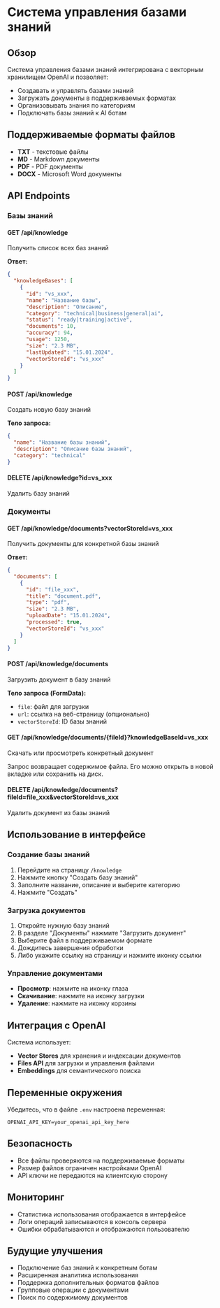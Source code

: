 # Система управления базами знаний

## Обзор

Система управления базами знаний интегрирована с векторным хранилищем OpenAI и позволяет:

- Создавать и управлять базами знаний
- Загружать документы в поддерживаемых форматах
- Организовывать знания по категориям
- Подключать базы знаний к AI ботам

## Поддерживаемые форматы файлов

- **TXT** - текстовые файлы
- **MD** - Markdown документы
- **PDF** - PDF документы
- **DOCX** - Microsoft Word документы

## API Endpoints

### Базы знаний

#### GET /api/knowledge
Получить список всех баз знаний

**Ответ:**
```json
{
  "knowledgeBases": [
    {
      "id": "vs_xxx",
      "name": "Название базы",
      "description": "Описание",
      "category": "technical|business|general|ai",
      "status": "ready|training|active",
      "documents": 10,
      "accuracy": 94,
      "usage": 1250,
      "size": "2.3 MB",
      "lastUpdated": "15.01.2024",
      "vectorStoreId": "vs_xxx"
    }
  ]
}
```

#### POST /api/knowledge
Создать новую базу знаний

**Тело запроса:**
```json
{
  "name": "Название базы знаний",
  "description": "Описание базы знаний",
  "category": "technical"
}
```

#### DELETE /api/knowledge?id=vs_xxx
Удалить базу знаний

### Документы

#### GET /api/knowledge/documents?vectorStoreId=vs_xxx
Получить документы для конкретной базы знаний

**Ответ:**
```json
{
  "documents": [
    {
      "id": "file_xxx",
      "title": "document.pdf",
      "type": "pdf",
      "size": "2.3 MB",
      "uploadDate": "15.01.2024",
      "processed": true,
      "vectorStoreId": "vs_xxx"
    }
  ]
}
```

#### POST /api/knowledge/documents
Загрузить документ в базу знаний

**Тело запроса (FormData):**
- `file`: файл для загрузки
- `url`: ссылка на веб-страницу (опционально)
- `vectorStoreId`: ID базы знаний

#### GET /api/knowledge/documents/{fileId}?knowledgeBaseId=vs_xxx
Скачать или просмотреть конкретный документ

Запрос возвращает содержимое файла. Его можно открыть в новой вкладке или
сохранить на диск.

#### DELETE /api/knowledge/documents?fileId=file_xxx&vectorStoreId=vs_xxx
Удалить документ из базы знаний

## Использование в интерфейсе

### Создание базы знаний

1. Перейдите на страницу `/knowledge`
2. Нажмите кнопку "Создать базу знаний"
3. Заполните название, описание и выберите категорию
4. Нажмите "Создать"

### Загрузка документов

1. Откройте нужную базу знаний
2. В разделе "Документы" нажмите "Загрузить документ"
3. Выберите файл в поддерживаемом формате
4. Дождитесь завершения обработки
5. Либо укажите ссылку на страницу и нажмите иконку ссылки

### Управление документами

- **Просмотр**: нажмите на иконку глаза
- **Скачивание**: нажмите на иконку загрузки
- **Удаление**: нажмите на иконку корзины

## Интеграция с OpenAI

Система использует:

- **Vector Stores** для хранения и индексации документов
- **Files API** для загрузки и управления файлами
- **Embeddings** для семантического поиска

## Переменные окружения

Убедитесь, что в файле `.env` настроена переменная:

```
OPENAI_API_KEY=your_openai_api_key_here
```

## Безопасность

- Все файлы проверяются на поддерживаемые форматы
- Размер файлов ограничен настройками OpenAI
- API ключи не передаются на клиентскую сторону

## Мониторинг

- Статистика использования отображается в интерфейсе
- Логи операций записываются в консоль сервера
- Ошибки обрабатываются и отображаются пользователю

## Будущие улучшения

- Подключение баз знаний к конкретным ботам
- Расширенная аналитика использования
- Поддержка дополнительных форматов файлов
- Групповые операции с документами
- Поиск по содержимому документов